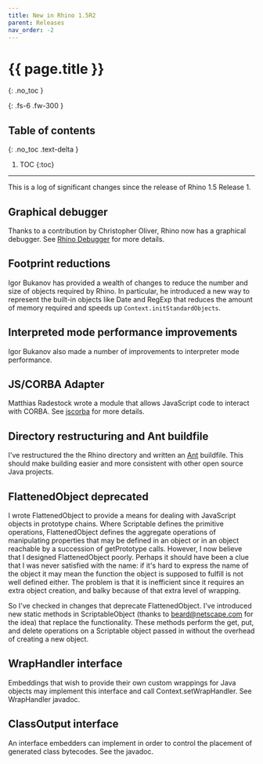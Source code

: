 ```yaml
---
title: New in Rhino 1.5R2
parent: Releases
nav_order: -2
---
```


# {{ page.title }}
{: .no_toc }

{: .fs-6 .fw-300 }

## Table of contents
{: .no_toc .text-delta }

1. TOC
{:toc}

---
This is a log of significant changes since the release of Rhino 1.5 Release 1.

## Graphical debugger
Thanks to a contribution by Christopher Oliver, Rhino now has a graphical debugger. See [Rhino Debugger](../_tools/debugger.md) for more details.

## Footprint reductions
Igor Bukanov has provided a wealth of changes to reduce the number and size of objects required by Rhino. In particular, he introduced a new way to represent the built-in objects like Date and RegExp that reduces the amount of memory required and speeds up `Context.initStandardObjects`.

## Interpreted mode performance improvements
Igor Bukanov also made a number of improvements to interpreter mode performance.

## JS/CORBA Adapter
Matthias Radestock wrote a module that allows JavaScript code to interact with CORBA. See [jscorba](http://sourceforge.net/projects/jscorba) for more details.

## Directory restructuring and Ant buildfile
I've restructured the the Rhino directory and written an [Ant](http://jakarta.apache.org/ant/index.html) buildfile. This should make building easier and more consistent with other open source Java projects.

## FlattenedObject deprecated
I wrote FlattenedObject to provide a means for dealing with JavaScript objects in prototype chains. Where Scriptable defines the primitive operations, FlattenedObject defines the aggregate operations of manipulating properties that may be defined in an object or in an object reachable by a succession of getPrototype calls. However, I now believe that I designed FlattenedObject poorly. Perhaps it should have been a clue that I was never satisfied with the name: if it's hard to express the name of the object it may mean the function the object is supposed to fulfill is not well defined either. The problem is that it is inefficient since it requires an extra object creation, and balky because of that extra level of wrapping.

So I've checked in changes that deprecate FlattenedObject. I've introduced new static methods in ScriptableObject (thanks to beard@netscape.com for the idea) that replace the functionality. These methods perform the get, put, and delete operations on a Scriptable object passed in without the overhead of creating a new object.

## WrapHandler interface
Embeddings that wish to provide their own custom wrappings for Java objects may implement this interface and call Context.setWrapHandler. See WrapHandler javadoc.

## ClassOutput interface
An interface embedders can implement in order to control the placement of generated class bytecodes. See the javadoc.